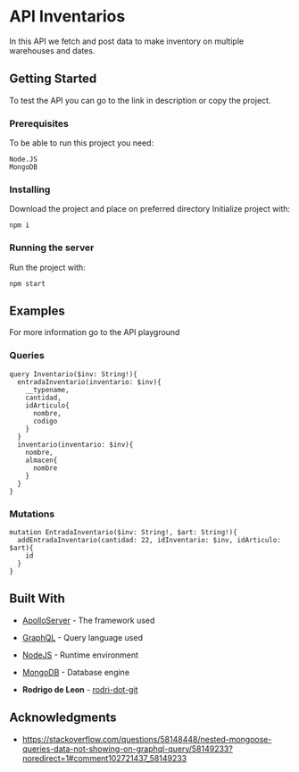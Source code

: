 # API Inventarios

In this API we fetch and post data to make inventory on multiple warehouses and dates.

## Getting Started

To test the API you can go to the link in description or copy the project.

### Prerequisites

To be able to run this project you need:

```
Node.JS
MongoDB
```

### Installing

Download the project and place on preferred directory
Initialize project with:

```
npm i
```

### Running the server

Run the project with:

```
npm start
```

## Examples
For more information go to the API playground

### Queries

```
query Inventario($inv: String!){
  entradaInventario(inventario: $inv){
    __typename,
    cantidad,
    idArticulo{
      nombre,
      codigo
    }
  }
  inventario(inventario: $inv){
    nombre,
    almacen{
      nombre
    }
  }
}
```

### Mutations

```
mutation EntradaInventario($inv: String!, $art: String!){
  addEntradaInventario(cantidad: 22, idInventario: $inv, idArticulo: $art){
    id
  }
}
```

## Built With

* [ApolloServer](https://www.apollographql.com/docs/apollo-server/) - The framework used
* [GraphQL](https://graphql.org) - Query language used
* [NodeJS](https://rometools.github.io/rome/) - Runtime environment
* [MongoDB](https://rometools.github.io/rome/) - Database engine

* **Rodrigo de Leon** - [rodri-dot-git](https://github.com/rodri-dot-git)

## Acknowledgments

* https://stackoverflow.com/questions/58148448/nested-mongoose-queries-data-not-showing-on-graphql-query/58149233?noredirect=1#comment102721437_58149233
